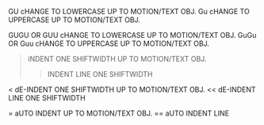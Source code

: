 GU 	cHANGE TO LOWERCASE UP TO MOTION/TEXT OBJ.
Gu 	cHANGE TO UPPERCASE UP TO MOTION/TEXT OBJ.

GUGU OR GUU 	cHANGE TO LOWERCASE UP TO MOTION/TEXT OBJ.
GuGu OR Guu 	cHANGE TO UPPERCASE UP TO MOTION/TEXT OBJ.

>  	iNDENT ONE SHIFTWIDTH UP TO MOTION/TEXT OBJ.
>> 	INDENT LINE ONE SHIFTWIDTH

<  	dE-INDENT ONE SHIFTWIDTH UP TO MOTION/TEXT OBJ.
<< 	dE-INDENT LINE ONE SHIFTWIDTH

=  	aUTO INDENT UP TO MOTION/TEXT OBJ.
== 	aUTO INDENT LINE